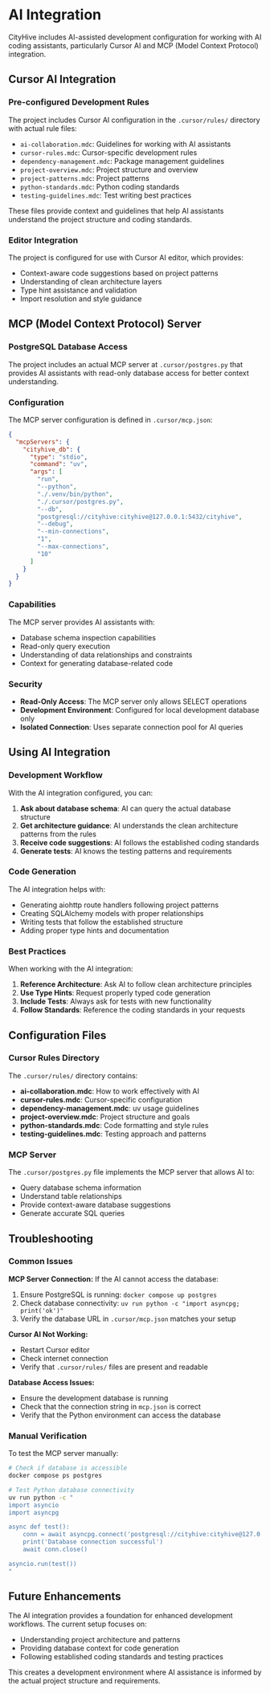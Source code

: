 # AI Integration

CityHive includes AI-assisted development configuration for working with AI coding assistants, particularly Cursor AI and MCP (Model Context Protocol) integration.

## Cursor AI Integration

### Pre-configured Development Rules

The project includes Cursor AI configuration in the `.cursor/rules/` directory with actual rule files:

- `ai-collaboration.mdc`: Guidelines for working with AI assistants
- `cursor-rules.mdc`: Cursor-specific development rules
- `dependency-management.mdc`: Package management guidelines
- `project-overview.mdc`: Project structure and overview
- `project-patterns.mdc`: Project patterns
- `python-standards.mdc`: Python coding standards
- `testing-guidelines.mdc`: Test writing best practices

These files provide context and guidelines that help AI assistants understand the project structure and coding standards.

### Editor Integration

The project is configured for use with Cursor AI editor, which provides:
- Context-aware code suggestions based on project patterns
- Understanding of clean architecture layers
- Type hint assistance and validation
- Import resolution and style guidance

## MCP (Model Context Protocol) Server

### PostgreSQL Database Access

The project includes an actual MCP server at `.cursor/postgres.py` that provides AI assistants with read-only database access for better context understanding.

### Configuration

The MCP server configuration is defined in `.cursor/mcp.json`:

```json
{
  "mcpServers": {
    "cityhive_db": {
      "type": "stdio",
      "command": "uv",
      "args": [
        "run",
        "--python",
        "./.venv/bin/python",
        "./.cursor/postgres.py",
        "--db",
        "postgresql://cityhive:cityhive@127.0.0.1:5432/cityhive",
        "--debug",
        "--min-connections",
        "1",
        "--max-connections",
        "10"
      ]
    }
  }
}
```

### Capabilities

The MCP server provides AI assistants with:
- Database schema inspection capabilities
- Read-only query execution
- Understanding of data relationships and constraints
- Context for generating database-related code

### Security

- **Read-Only Access**: The MCP server only allows SELECT operations
- **Development Environment**: Configured for local development database only
- **Isolated Connection**: Uses separate connection pool for AI queries

## Using AI Integration

### Development Workflow

With the AI integration configured, you can:

1. **Ask about database schema**: AI can query the actual database structure
2. **Get architecture guidance**: AI understands the clean architecture patterns from the rules
3. **Receive code suggestions**: AI follows the established coding standards
4. **Generate tests**: AI knows the testing patterns and requirements

### Code Generation

The AI integration helps with:
- Generating aiohttp route handlers following project patterns
- Creating SQLAlchemy models with proper relationships
- Writing tests that follow the established structure
- Adding proper type hints and documentation

### Best Practices

When working with the AI integration:

1. **Reference Architecture**: Ask AI to follow clean architecture principles
2. **Use Type Hints**: Request properly typed code generation
3. **Include Tests**: Always ask for tests with new functionality
4. **Follow Standards**: Reference the coding standards in your requests

## Configuration Files

### Cursor Rules Directory

The `.cursor/rules/` directory contains:
- **ai-collaboration.mdc**: How to work effectively with AI
- **cursor-rules.mdc**: Cursor-specific configuration
- **dependency-management.mdc**: uv usage guidelines
- **project-overview.mdc**: Project structure and goals
- **python-standards.mdc**: Code formatting and style rules
- **testing-guidelines.mdc**: Testing approach and patterns

### MCP Server

The `.cursor/postgres.py` file implements the MCP server that allows AI to:
- Query database schema information
- Understand table relationships
- Provide context-aware database suggestions
- Generate accurate SQL queries

## Troubleshooting

### Common Issues

**MCP Server Connection:**
If the AI cannot access the database:
1. Ensure PostgreSQL is running: `docker compose up postgres`
2. Check database connectivity: `uv run python -c "import asyncpg; print('ok')"`
3. Verify the database URL in `.cursor/mcp.json` matches your setup

**Cursor AI Not Working:**
- Restart Cursor editor
- Check internet connection
- Verify that `.cursor/rules/` files are present and readable

**Database Access Issues:**
- Ensure the development database is running
- Check that the connection string in `mcp.json` is correct
- Verify that the Python environment can access the database

### Manual Verification

To test the MCP server manually:
```bash
# Check if database is accessible
docker compose ps postgres

# Test Python database connectivity
uv run python -c "
import asyncio
import asyncpg

async def test():
    conn = await asyncpg.connect('postgresql://cityhive:cityhive@127.0.0.1:5432/cityhive')
    print('Database connection successful')
    await conn.close()

asyncio.run(test())
"
```

## Future Enhancements

The AI integration provides a foundation for enhanced development workflows. The current setup focuses on:
- Understanding project architecture and patterns
- Providing database context for code generation
- Following established coding standards and testing practices

This creates a development environment where AI assistance is informed by the actual project structure and requirements.
